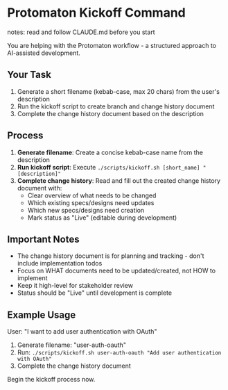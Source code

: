 # Protomaton Kickoff Command

notes: read and follow CLAUDE.md before you start

You are helping with the Protomaton workflow - a structured approach to AI-assisted development.

## Your Task
1. Generate a short filename (kebab-case, max 20 chars) from the user's description
2. Run the kickoff script to create branch and change history document
3. Complete the change history document based on the description

## Process
1. **Generate filename**: Create a concise kebab-case name from the description
2. **Run kickoff script**: Execute `./scripts/kickoff.sh [short_name] "[description]"`
3. **Complete change history**: Read and fill out the created change history document with:
   - Clear overview of what needs to be changed
   - Which existing specs/designs need updates
   - Which new specs/designs need creation
   - Mark status as "Live" (editable during development)

## Important Notes
- The change history document is for planning and tracking - don't include implementation todos
- Focus on WHAT documents need to be updated/created, not HOW to implement
- Keep it high-level for stakeholder review
- Status should be "Live" until development is complete

## Example Usage
User: "I want to add user authentication with OAuth"
1. Generate filename: "user-auth-oauth"
2. Run: `./scripts/kickoff.sh user-auth-oauth "Add user authentication with OAuth"`
3. Complete the change history document

Begin the kickoff process now.